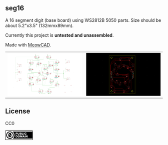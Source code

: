 seg16
---

A 16 segment digit (base board) using WS2812B 5050 parts.
Size should be about 5.2"x3.5" (132mmx89mm).

Currently this project is **untested and unassembled**.

Made with [MeowCAD](https://meowcad.com/project?projectId=4983569d-bf97-47ea-8737-0bbebbcf3797).

| | |
|---|---|
| ![sch](img/seg16-sch.png) | ![brd](img/seg16-brd.png) |

License
---


CC0

![CC0](img/cc0_88x31.png)
